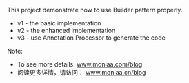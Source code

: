 This project demonstrate how to use Builder pattern properly.

- v1 - the basic implementation
- v2 - the enhanced implementation
- v3 - use Annotation Processor to generate the code

Note:
* To see more details: www.moniaa.com/blog
* 阅读更多详情，请访问： www.moniaa.cn/blog
